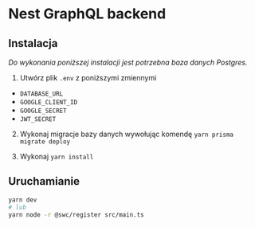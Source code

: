 # Nest GraphQL backend

## Instalacja

*Do wykonania poniższej instalacji jest potrzebna baza danych Postgres.*

1. Utwórz plik `.env` z poniższymi zmiennymi
 - `DATABASE_URL`
 - `GOOGLE_CLIENT_ID`
 - `GOOGLE_SECRET`
 - `JWT_SECRET`

2. Wykonaj migracje bazy danych wywołując komendę `yarn prisma migrate deploy`

3. Wykonaj `yarn install`

## Uruchamianie

```bash
yarn dev
# lub
yarn node -r @swc/register src/main.ts
```

